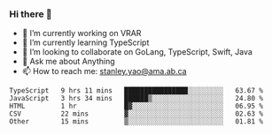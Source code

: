 ### Hi there 👋

- 🔭 I’m currently working on VRAR
- 🌱 I’m currently learning TypeScript
- 👯 I’m looking to collaborate on GoLang, TypeScript, Swift, Java
- 💬 Ask me about Anything
- 📫 How to reach me: stanley.yao@ama.ab.ca


<!--START_SECTION:waka-->
```text
TypeScript   9 hrs 11 mins   ████████████████░░░░░░░░░   63.67 % 
JavaScript   3 hrs 34 mins   ██████▒░░░░░░░░░░░░░░░░░░   24.80 % 
HTML         1 hr            █▓░░░░░░░░░░░░░░░░░░░░░░░   06.95 % 
CSV          22 mins         ▓░░░░░░░░░░░░░░░░░░░░░░░░   02.63 % 
Other        15 mins         ▒░░░░░░░░░░░░░░░░░░░░░░░░   01.81 % 
```
<!--END_SECTION:waka-->
